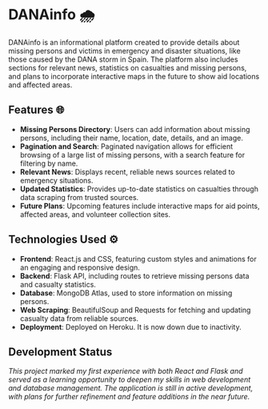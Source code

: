 # DANAinfo 🌧️

DANAinfo is an informational platform created to provide details about missing persons and victims in emergency and disaster situations, like those caused by the DANA storm in Spain. The platform also includes sections for relevant news, statistics on casualties and missing persons, and plans to incorporate interactive maps in the future to show aid locations and affected areas.

## Features 🌐

- **Missing Persons Directory**: Users can add information about missing persons, including their name, location, date, details, and an image.
- **Pagination and Search**: Paginated navigation allows for efficient browsing of a large list of missing persons, with a search feature for filtering by name.
- **Relevant News**: Displays recent, reliable news sources related to emergency situations.
- **Updated Statistics**: Provides up-to-date statistics on casualties through data scraping from trusted sources.
- **Future Plans**: Upcoming features include interactive maps for aid points, affected areas, and volunteer collection sites.

## Technologies Used ⚙️

- **Frontend**: React.js and CSS, featuring custom styles and animations for an engaging and responsive design.
- **Backend**: Flask API, including routes to retrieve missing persons data and casualty statistics.
- **Database**: MongoDB Atlas, used to store information on missing persons.
- **Web Scraping**: BeautifulSoup and Requests for fetching and updating casualty data from reliable sources.
- **Deployment**: Deployed on Heroku. It is now down due to inactivity.

## Development Status

*This project marked my first experience with both React and Flask and served as a learning opportunity to deepen my skills in web development and database management. The application is still in active development, with plans for further refinement and feature additions in the near future.*

